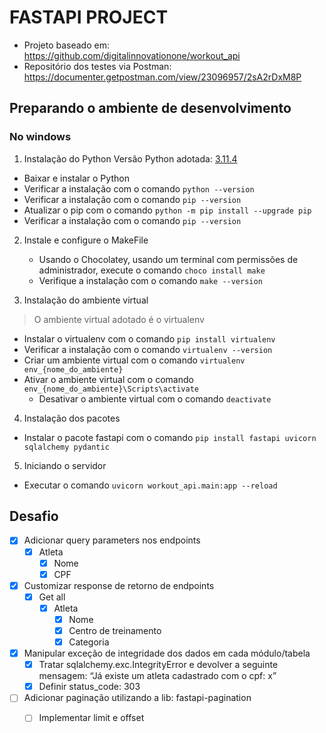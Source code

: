 # FASTAPI PROJECT

- Projeto baseado em: <https://github.com/digitalinnovationone/workout_api> 
- Repositório dos testes via Postman: <https://documenter.getpostman.com/view/23096957/2sA2rDxM8P>

## Preparando o ambiente de desenvolvimento

### No windows

1. Instalação do Python
 Versão Python adotada: [3.11.4](https://www.python.org/ftp/python/3.11.4/python-3.11.4-amd64.exe)

- Baixar e instalar o Python
- Verificar a instalação com o comando `python --version`
- Verificar a instalação com o comando `pip --version`
- Atualizar o pip com o comando `python -m pip install --upgrade pip`
- Verificar a instalação com o comando `pip --version`

2. Instale e configure o MakeFile
   - Usando o Chocolatey, usando um terminal com permissões de administrador, execute o comando `choco install make`
   - Verifique a instalação com o comando `make --version`

3. Instalação do ambiente virtual


> O ambiente virtual adotado é o virtualenv

- Instalar o virtualenv com o comando `pip install virtualenv`
- Verificar a instalação com o comando `virtualenv --version`
- Criar um ambiente virtual com o comando `virtualenv env_{nome_do_ambiente}`
- Ativar o ambiente virtual com o comando `env_{nome_do_ambiente}\Scripts\activate`
  - Desativar o ambiente virtual com o comando `deactivate`

4. Instalação dos pacotes

- Instalar o pacote fastapi com o comando `pip install fastapi uvicorn sqlalchemy pydantic`

5. Iniciando o servidor

- Executar o comando `uvicorn workout_api.main:app --reload`

## Desafio


- [x] Adicionar query parameters nos endpoints
    - [x] Atleta
        - [x] Nome
        - [x] CPF
- [x] Customizar response de retorno de endpoints
    - [x] Get all
        - [x] Atleta
            - [x] Nome
            - [x] Centro de treinamento
            - [x] Categoria
- [x] Manipular exceção de integridade dos dados em cada módulo/tabela
    - [x] Tratar sqlalchemy.exc.IntegrityError e devolver a seguinte mensagem: “Já existe um atleta cadastrado com o cpf: x”
    - [x] Definir status_code: 303
- [ ] Adicionar paginação utilizando a lib: fastapi-pagination
    - [ ] Implementar limit e offset

